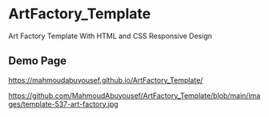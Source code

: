 # ArtFactory_Template

Art Factory Template With HTML and CSS Responsive Design

## Demo Page
https://mahmoudabuyousef.github.io/ArtFactory_Template/

https://github.com/MahmoudAbuyousef/ArtFactory_Template/blob/main/images/template-537-art-factory.jpg
